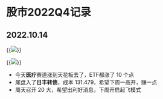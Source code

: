 # 股市2022Q4记录


## 2022.10.14

{{<image src="/images/stock-Q4/1.png" caption="医疗ETF">}}

{{<image src="/images/stock-Q4/2.png" caption="日丰转债">}}


- 今天**医疗**赛道涨到天花板去了，ETF都涨了 10 个点
- 尾盘入了**日丰转债**，成本 131.479，希望下周一高开，赚一点
- 周天召开 20 大，希望出利好消息，下周开启起飞模式
